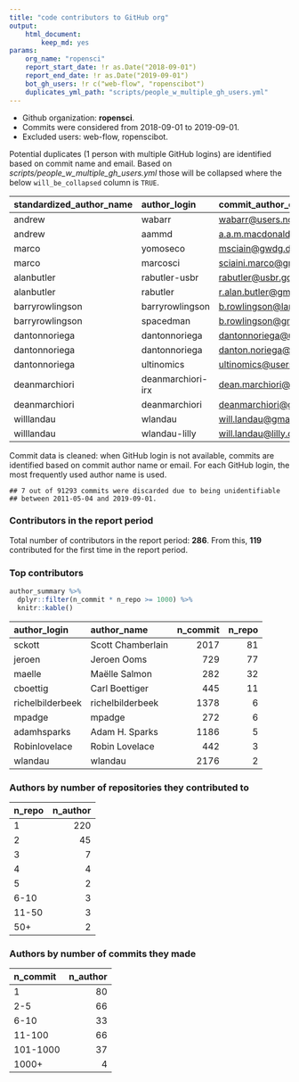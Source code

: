 ```yaml
---
title: "code contributors to GitHub org"
output: 
    html_document:
        keep_md: yes
params:
    org_name: "ropensci"
    report_start_date: !r as.Date("2018-09-01")
    report_end_date: !r as.Date("2019-09-01")
    bot_gh_users: !r c("web-flow", "ropenscibot")
    duplicates_yml_path: "scripts/people_w_multiple_gh_users.yml"
---
```






- Github organization: **ropensci**.
- Commits were considered from 2018-09-01 to 2019-09-01.
- Excluded users: web-flow, ropenscibot.





Potential duplicates (1 person with multiple GitHub logins) are identified based on commit name and email. Based on *scripts/people_w_multiple_gh_users.yml* those will be collapsed where the below `will_be_collapsed` column is `TRUE`.


|standardized_author_name |author_login      |commit_author_email                    |will_be_collapsed |
|:------------------------|:-----------------|:--------------------------------------|:-----------------|
|andrew                   |wabarr            |wabarr@users.noreply.github.com        |FALSE             |
|andrew                   |aammd             |a.a.m.macdonald@gmail.com              |FALSE             |
|marco                    |yomoseco          |msciain@gwdg.de                        |FALSE             |
|marco                    |marcosci          |sciaini.marco@gmail.com                |FALSE             |
|alanbutler               |rabutler-usbr     |rabutler@usbr.gov                      |TRUE              |
|alanbutler               |rabutler          |r.alan.butler@gmail.com                |TRUE              |
|barryrowlingson          |barryrowlingson   |b.rowlingson@lancs.ac.uk               |TRUE              |
|barryrowlingson          |spacedman         |b.rowlingson@gmail.com                 |TRUE              |
|dantonnoriega            |dantonnoriega     |dantonnoriega@users.noreply.github.com |TRUE              |
|dantonnoriega            |dantonnoriega     |danton.noriega@gmail.com               |TRUE              |
|dantonnoriega            |ultinomics        |ultinomics@users.noreply.github.com    |TRUE              |
|deanmarchiori            |deanmarchiori-irx |dean.marchiori@internetrix.com.au      |TRUE              |
|deanmarchiori            |deanmarchiori     |deanmarchiori@gmail.com                |TRUE              |
|willlandau               |wlandau           |will.landau@gmail.com                  |TRUE              |
|willlandau               |wlandau-lilly     |will.landau@lilly.com                  |TRUE              |

Commit data is cleaned: when GitHub login is not available, commits are identified based on commit author name or email. For each GitHub login, the most frequently used author name is used.




```
## 7 out of 91293 commits were discarded due to being unidentifiable
## between 2011-05-04 and 2019-09-01.
```

### Contributors in the report period





Total number of contributors in the report period: **286**. From this, **119** contributed for the first time in the report period.

### Top contributors


```r
author_summary %>%
  dplyr::filter(n_commit * n_repo >= 1000) %>%
  knitr::kable()
```



|author_login     |author_name       | n_commit| n_repo|
|:----------------|:-----------------|--------:|------:|
|sckott           |Scott Chamberlain |     2017|     81|
|jeroen           |Jeroen Ooms       |      729|     77|
|maelle           |Maëlle Salmon     |      282|     32|
|cboettig         |Carl Boettiger    |      445|     11|
|richelbilderbeek |richelbilderbeek  |     1378|      6|
|mpadge           |mpadge            |      272|      6|
|adamhsparks      |Adam H. Sparks    |     1186|      5|
|Robinlovelace    |Robin Lovelace    |      442|      3|
|wlandau          |wlandau           |     2176|      2|


### Authors by number of repositories they contributed to


|n_repo | n_author|
|:------|--------:|
|1      |      220|
|2      |       45|
|3      |        7|
|4      |        4|
|5      |        2|
|6-10   |        3|
|11-50  |        3|
|50+    |        2|

### Authors by number of commits they made


|n_commit | n_author|
|:--------|--------:|
|1        |       80|
|2-5      |       66|
|6-10     |       33|
|11-100   |       66|
|101-1000 |       37|
|1000+    |        4|

